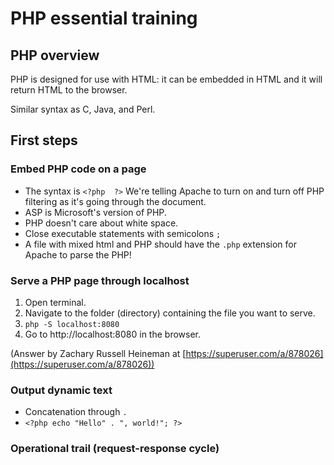 # PHP essential training

## PHP overview

PHP is designed for use with HTML: it can be embedded in HTML and it will return HTML to the browser.

Similar syntax as C, Java, and Perl.

## First steps

### Embed PHP code on a page

+ The syntax is `<?php  ?>` We're telling Apache to turn on and turn off PHP filtering as it's going through the document.
+ ASP is Microsoft's version of PHP.
+ PHP doesn't care about white space.
+ Close executable statements with semicolons `;`
+ A file with mixed html and PHP should have the `.php` extension for Apache to parse the PHP!

### Serve a PHP page through localhost

1. Open terminal.
2. Navigate to the folder (directory) containing the file you want to serve.
3. `php -S localhost:8080`
4. Go to http://localhost:8080 in the browser.

(Answer by Zachary Russell Heineman at [https://superuser.com/a/878026](https://superuser.com/a/878026))

### Output dynamic text

+ Concatenation through `.`
+ `<?php echo "Hello" . ", world!"; ?>`

### Operational trail (request-response cycle)





